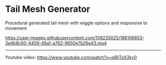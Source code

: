 # Tail Mesh Generator

Procedural generated tail mesh with wiggle options and responsive to movement.


https://user-images.githubusercontent.com/108235025/188106653-3e4b8c60-4459-48a1-a762-9650e7b26e43.mp4

------------------------------------------
Youtube video:
https://www.youtube.com/watch?v=qjBjToX3ky0
